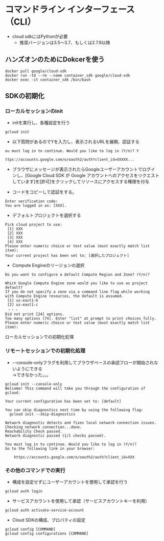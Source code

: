 # コマンドライン インターフェース（CLI）

- cloud sdkにはPythonが必要
  - 推奨バージョンは3.5〜3.7、もしくは2.7.9以降

## ハンズオンのためにDokcerを使う

```
docker pull google/cloud-sdk
docker run -td --rm --name container_sdk google/cloud-sdk
docker exec -it container_sdk /bin/bash
```

## SDKの初期化

### ローカルセッションのinit

- initを実行し、各種設定を行う
```
gcloud init
```

- 以下質問があるのでYを入力し、表示されるURLを展開、認証する
```
ou must log in to continue. Would you like to log in (Y/n)? Y

ttps://accounts.google.com/o/oauth2/auth?client_id=XXXXX...
```

- ブラウザにメッセージが表示されたらGoogleユーザーアカウントでログインし、[Google Cloud SDK が Google アカウントへのアクセスをリクエストしています]を[許可]をクリックしてリソースにアクセスする権限を付与

- コードをコピーして認証をする。
```
Enter verification code: 
You are logged in as: [XXX].
```

- デフォルトプロジェクトを選択する
```
Pick cloud project to use: 
 [1] XXX
 [2] XXX
 [3] XXX
 [4] XXX
Please enter numeric choice or text value (must exactly match list item):
Your current project has been set to: [選択したプロジェクト]
```

- Compute Engineのリージョンの選択
```
Do you want to configure a default Compute Region and Zone? (Y/n)?

Which Google Compute Engine zone would you like to use as project 
default?
If you do not specify a zone via a command line flag while working 
with Compute Engine resources, the default is assumed.
 [1] us-east1-b
 [2] us-east1-c
 ・・・
Did not print [24] options.
Too many options [74]. Enter "list" at prompt to print choices fully.
Please enter numeric choice or text value (must exactly match list item):
```
ローカルセッションでの初期化処理

### リモートセッションでの初期化処理
- --console-onlyフラグを利用してブラウザベースの承認フローが開始されないようにできる  
→できなかった。。。
```
gcloud init --console-only
Welcome! This command will take you through the configuration of gcloud.

Your current configuration has been set to: [default]

You can skip diagnostics next time by using the following flag:
  gcloud init --skip-diagnostics

Network diagnostic detects and fixes local network connection issues.
Checking network connection...done.                                                                                                                                                                                                                                       
Reachability Check passed.
Network diagnostic passed (1/1 checks passed).

You must log in to continue. Would you like to log in (Y/n)?  
Go to the following link in your browser:

    https://accounts.google.com/o/oauth2/auth?client_id=XXX

```

### その他のコマンドでの実行
- 構成を設定せずにユーザーアカウントを使用して承認を行う
```
gcloud auth login
```

- サービスアカウントを使用して承認（サービスアカウントキーを利用）
```
gcloud auth activate-service-account
```

- Cloud SDKの構成、プロパティの設定
```
gcloud config [COMMAND]
gcloud config configurations [COMMAND]
```